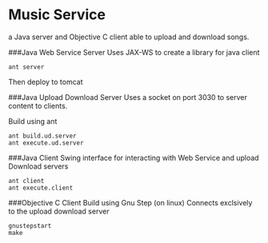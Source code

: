 Music Service
=============

a Java server and Objective C client able to upload and download songs.

###Java Web Service Server
Uses JAX-WS to create a library for java client

```
ant server
```

Then deploy to tomcat


###Java Upload Download Server
Uses a socket on port 3030 to server content to clients.

Build using ant

```
ant build.ud.server
ant execute.ud.server
```

###Java Client
Swing interface for interacting with Web Service and upload Download servers

```
ant client
ant execute.client
```


###Objective C Client
Build using Gnu Step (on linux)
Connects exclsively to the upload download server

```
gnustepstart
make
```
